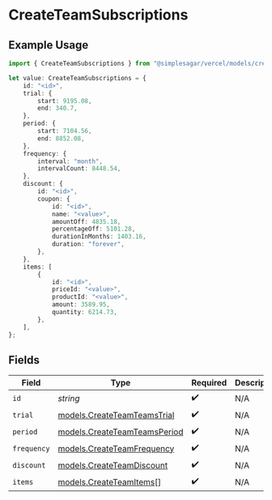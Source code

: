# CreateTeamSubscriptions

## Example Usage

```typescript
import { CreateTeamSubscriptions } from "@simplesagar/vercel/models/createteamop.js";

let value: CreateTeamSubscriptions = {
    id: "<id>",
    trial: {
        start: 9195.08,
        end: 340.7,
    },
    period: {
        start: 7104.56,
        end: 8852.08,
    },
    frequency: {
        interval: "month",
        intervalCount: 8448.54,
    },
    discount: {
        id: "<id>",
        coupon: {
            id: "<id>",
            name: "<value>",
            amountOff: 4835.18,
            percentageOff: 5101.28,
            durationInMonths: 1403.16,
            duration: "forever",
        },
    },
    items: [
        {
            id: "<id>",
            priceId: "<value>",
            productId: "<value>",
            amount: 3589.95,
            quantity: 6214.73,
        },
    ],
};
```

## Fields

| Field                                                              | Type                                                               | Required                                                           | Description                                                        |
| ------------------------------------------------------------------ | ------------------------------------------------------------------ | ------------------------------------------------------------------ | ------------------------------------------------------------------ |
| `id`                                                               | *string*                                                           | :heavy_check_mark:                                                 | N/A                                                                |
| `trial`                                                            | [models.CreateTeamTeamsTrial](../models/createteamteamstrial.md)   | :heavy_check_mark:                                                 | N/A                                                                |
| `period`                                                           | [models.CreateTeamTeamsPeriod](../models/createteamteamsperiod.md) | :heavy_check_mark:                                                 | N/A                                                                |
| `frequency`                                                        | [models.CreateTeamFrequency](../models/createteamfrequency.md)     | :heavy_check_mark:                                                 | N/A                                                                |
| `discount`                                                         | [models.CreateTeamDiscount](../models/createteamdiscount.md)       | :heavy_check_mark:                                                 | N/A                                                                |
| `items`                                                            | [models.CreateTeamItems](../models/createteamitems.md)[]           | :heavy_check_mark:                                                 | N/A                                                                |